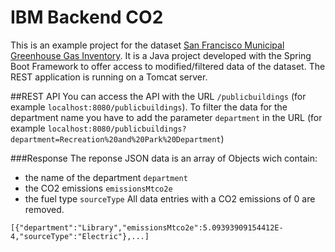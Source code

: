 # IBM Backend CO2

This is an example project for the dataset [San Francisco Municipal Greenhouse Gas Inventory](https://data.sfgov.org/Energy-and-Environment/San-Francisco-Municipal-Greenhouse-Gas-Inventory/pxac-sadh). 
It is a Java project developed with the Spring Boot Framework to offer access to modified/filtered data of the dataset. The REST application is running on a Tomcat server.

##REST API
You can access the API with the URL `/publicbuildings` (for example `localhost:8080/publicbuildings`). 
To filter the data for the department name you have to add the parameter `department` in the URL (for example `localhost:8080/publicbuildings?department=Recreation%20and%20Park%20Department`)

###Response
The reponse JSON data is an array of Objects wich contain:
- the name of the department `department`
- the CO2 emissions `emissionsMtco2e`
- the fuel type `sourceType`
All data entries with a CO2 emissions of 0 are removed.

```
[{"department":"Library","emissionsMtco2e":5.09393909154412E-4,"sourceType":"Electric"},...]
```